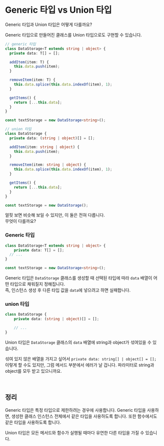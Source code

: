 # Generic 타입 vs Union 타입

Generic 타입과 Union 타입은 어떻게 다를까요?

Generic 타입으로 만들어진 클래스를 Union 타입으로도 구현할 수 있습니다.

```typescript
// generic 타입
class DataStorage<T extends string | object> {
  private data: T[] = [];

  addItem(item: T) {
    this.data.push(item);
  }

  removeItem(item: T) {
    this.data.splice(this.data.indexOf(item), 1);
  }

  getItems() {
    return [...this.data];
  }
}

const textStorage = new DataStorage<string>();

// union 타입
class DataStorage {
  private data: (string | object)[] = [];

  addItem(item: string | object) {
    this.data.push(item);
  }

  removeItem(item: string | object) {
    this.data.splice(this.data.indexOf(item), 1);
  }

  getItems() {
    return [...this.data];
  }
}

const textStorage = new DataStorage();
```

얼핏 보면 비슷해 보일 수 있지만, 이 둘은 전혀 다릅니다.  
무엇이 다를까요?

### Generic 타입

```typescript
class DataStorage<T extends string | object> {
	private data: T[] = [];
  // ...
}

const textStorage = new DataStorage<string>();
```

Generic 타입은 `DataStorage` 클래스를 생성할 때 선택된 타입에 따라 `data` 배열이 어떤 타입으로 채워질지 정해집니다.  
즉, 인스턴스 생성 후 다른 타입 값을 `data`에 넣으려고 하면 실패합니다.

### union 타입

```typescript
class DataStorage {
	private data: (string | object)[] = [];

	// ...
}
```

Union 타입은 `DataStorage` 클래스의 `data` 배열에 string과 object가 섞여있을 수 있습니다.

섞여 있지 않은 배열을 가지고 싶어서 `private data: string[] | object[] = [];` 이렇게 할 수도 있지만, 그럼 메서드 부분에서 에러가 날 겁니다. 파라미터로 string과 object를 모두 받고 있으니까요.

<br/>

## 정리

Generic 타입은 특정 타입으로 제한하려는 경우에 사용합니다. Generic 타입을 사용하면, 생성한 클래스 인스턴스 전체에서 같은 타입을 사용하도록 합니다. 또한 함수에서도 같은 타입을 사용하도록 합니다.

Union 타입은 모든 메서드와 함수가 실행될 때마다 유연한 다른 타입을 가질 수 있습니다.

<br/>